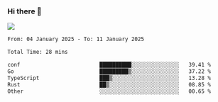 ### Hi there 👋️

![](https://komarev.com/ghpvc/?username=Loner1024)

<!--START_SECTION:waka-->

```txt
From: 04 January 2025 - To: 11 January 2025

Total Time: 28 mins

conf                         ██████████░░░░░░░░░░░░░░░   39.41 %
Go                           █████████▒░░░░░░░░░░░░░░░   37.22 %
TypeScript                   ███▒░░░░░░░░░░░░░░░░░░░░░   13.28 %
Rust                         ██▒░░░░░░░░░░░░░░░░░░░░░░   08.85 %
Other                        ░░░░░░░░░░░░░░░░░░░░░░░░░   00.65 %
```

<!--END_SECTION:waka-->



